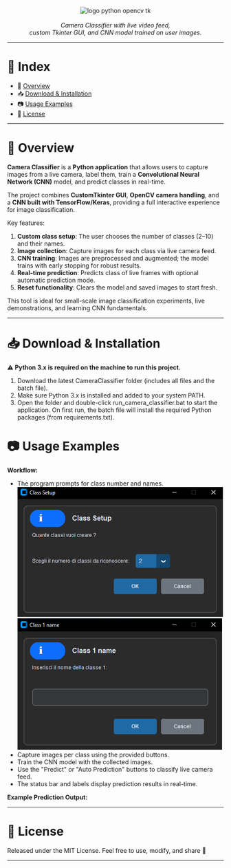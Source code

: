 <p align="center">
  <img src="https://skillicons.dev/icons?i=python,opencv,tk" alt="logo python opencv tk" width="25%">
  <br><br>
  <i>Camera Classifier with live video feed,<br>
  custom Tkinter GUI, and CNN model trained on user images.</i>
</p>

---

# 📖 Index

* 📌 [Overview](#-overview)
* 📥 [Download & Installation](#-download--installation)
* 📷 [Usage Examples](#-usage-examples)
* 📄 [License](#-license)

---

# 📌 Overview

**Camera Classifier** is a **Python application** that allows users to capture images from a live camera, label them, train a **Convolutional Neural Network (CNN)** model, and predict classes in real-time.

The project combines **CustomTkinter GUI**, **OpenCV camera handling**, and a **CNN built with TensorFlow/Keras**, providing a full interactive experience for image classification.

Key features:

1. **Custom class setup**: The user chooses the number of classes (2–10) and their names.
2. **Image collection**: Capture images for each class via live camera feed.
3. **CNN training**: Images are preprocessed and augmented; the model trains with early stopping for robust results.
4. **Real-time prediction**: Predicts class of live frames with optional automatic prediction mode.
5. **Reset functionality**: Clears the model and saved images to start fresh.

This tool is ideal for small-scale image classification experiments, live demonstrations, and learning CNN fundamentals.

---

# 📥 Download & Installation

**⚠️ Python 3.x is required on the machine to run this project.**

1. Download the latest CameraClassifier folder (includes all files and the batch file).
2. Make sure Python 3.x is installed and added to your system PATH.
3. Open the folder and double-click run_camera_classifier.bat to start the application.
On first run, the batch file will install the required Python packages (from requirements.txt). 


# 📷 Usage Examples


**Workflow:**

* The program prompts for class number and names.<br>
![App Screenshot](img/setup.png)<br>
![App Screenshot](img/class.png)<br>
* Capture images per class using the provided buttons.
* Train the CNN model with the collected images.
* Use the "Predict" or "Auto Prediction" buttons to classify live camera feed.
* The status bar and labels display prediction results in real-time.

**Example Prediction Output:**


---

# 📄 License

Released under the MIT License.
Feel free to use, modify, and share 🚀

---


